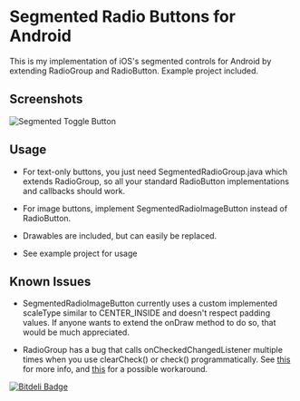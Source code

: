 Segmented Radio Buttons for Android
===================================

This is my implementation of iOS's segmented controls for Android by extending RadioGroup and RadioButton. Example project included.

Screenshots
-----------

![Segmented Toggle Button](https://github.com/shaoshuai904/android-segmentedradiobutton/tree/master/screens/segmentedradio.png)

Usage
-----

* For text-only buttons, you just need SegmentedRadioGroup.java which extends RadioGroup, so all your standard RadioButton implementations and callbacks should work.

* For image buttons, implement SegmentedRadioImageButton instead of RadioButton.

* Drawables are included, but can easily be replaced.

* See example project for usage

Known Issues
------------

* SegmentedRadioImageButton currently uses a custom implemented scaleType similar to CENTER_INSIDE and doesn't respect padding values. If anyone wants to extend the onDraw method to do so, that would be much appreciated.

* RadioGroup has a bug that calls onCheckedChangedListener multiple times when you use clearCheck() or check() programmatically. See [this](http://stackoverflow.com/questions/4519103/error-in-androids-clearcheck-for-radiogroup) for more info, and [this](https://code.google.com/p/android/issues/detail?id=4785) for a possible workaround.


[![Bitdeli Badge](https://d2weczhvl823v0.cloudfront.net/vinc3m1/android-segmentedradiobutton/trend.png)](https://bitdeli.com/free "Bitdeli Badge")

